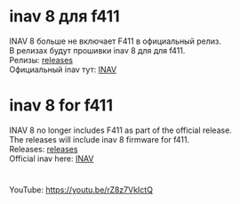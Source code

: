 # inav 8 для f411  
INAV 8 больше не включает F411 в официальный релиз.  
В релизах будут прошивки inav 8 для для f411.  
Релизы: [releases](https://github.com/p-fpv/inav8-stm32f411/releases)  
Официальный inav тут: [INAV](https://github.com/iNavFlight/inav/)  

# inav 8 for f411  
INAV 8 no longer includes F411 as part of the official release.  
The releases will include inav 8 firmware for f411.   
Releases: [releases](https://github.com/p-fpv/inav8-stm32f411/releases)   
Official inav here: [INAV](https://github.com/iNavFlight/inav/)  

#  
#  
YouTube: https://youtu.be/rZ8z7VkIctQ  

